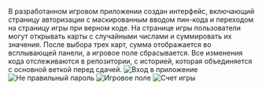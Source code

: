 В разработанном игровом приложении создан интерфейс, включающий страницу авторизации с маскированным вводом пин-кода и переходом на страницу игры при верном коде. На странице игры пользователи могут открывать карты с случайными числами и суммировать их значения. После выбора трех карт, сумма отображается во всплывающей панели, а игровое поле сбрасывается. Все изменения кода отслеживаются в репозитории, с историей, которая объединяется с основной веткой перед сдачей.
![Вход в приложение](https://github.com/Alex52758/201-351_Ryzhenkov_ex/assets/61496399/f8ebb9e8-4cbf-48ee-ac5c-7ffb7064f371)
![Не правильный пароль](https://github.com/Alex52758/201-351_Ryzhenkov_ex/assets/61496399/ceb5f5e3-5ade-422c-a37e-1b26a230ea1e)
![Игровое поле](https://github.com/Alex52758/201-351_Ryzhenkov_ex/assets/61496399/e20f6d90-858f-4327-bc90-c651e5859e8a)
![Счет игры](https://github.com/Alex52758/201-351_Ryzhenkov_ex/assets/61496399/ced27547-6d9e-4f7d-be7c-aeb48a0d2367)
